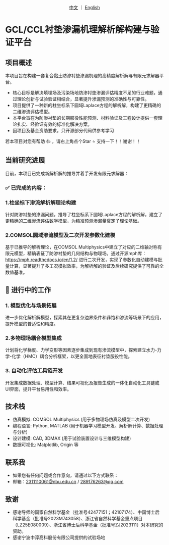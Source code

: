 <p align="center">
  <a href="https://github.com/backtomyJune/GCL-CCL_Laplace-solution-with-FDM/blob/main/README.md/">中文</a>
  ｜
  <a href="https://github.com/backtomyJune/GCL-CCL_Laplace-solution-with-FDM/blob/main/README_en.md">English</a>
</p>

# GCL/CCL衬垫渗漏机理解析解构建与验证平台
## 项目概述
本项目旨在构建一套复合黏土防渗衬垫渗漏机理的高精度解析解与有限元求解器平台。

- 核心目标是解决填埋场及污染场地防渗衬垫渗漏评估精度不足的行业难题，通过理论创新与试验验证相结合，显著提升渗漏预测的准确性与可靠性。
- 项目提供了一种新的柱坐标系下圆域Laplace方程的解析解，构建了更精确的二维渗流评估模型。
- 本平台旨在为防渗衬垫的长期服役性能预测、材料验证及工程设计提供一套理论扎实、经验证有效的标准化解决方案。
- 因项目及基金资助要求，只开源部分代码供参考学习
  
若本项目对您有帮助 :thumbsup: ，请右上角点个Star :star: 支持一下！！谢谢！！
## 当前研究进展
目前，本项目已完成新解析解的推导并着手开发有限元求解器：
### :white_check_mark: 已完成的内容：
### 1.柱坐标下渗流解析解理论构建
针对防渗衬垫的渗漏问题，推导了柱坐标系下圆域Laplace方程的解析解，建立了更精确的二维渗流评估数学模型，为精准预测渗漏量奠定了理论基础。
### 2.COMSOL圆域渗流模型及二次开发参数化建模
基于已推导的解析理论，在COMSOL Multiphysics中建立了对应的二维轴对称有限元模型，精确表征了防渗衬垫的几何结构与物理场。通过开源mph库：https://mph.readthedocs.io/en/1.2/ 进行二次开发，实现了参数化自动建模与批量计算，显著提升了多工况模拟效率，为解析解的验证及后续研究提供了可靠的全数值基准。

## :children_crossing: 进行中的工作
### 1. 模型优化与场景拓展
进一步优化解析解模型，探索其在更复杂边界条件和非饱和渗流等场景下的应用，提升模型的普适性和精度。
### 2.多物理场耦合模型集成
计划将化学梯度、力学变形等因素逐步集成到现有渗流模型中，探索建立水力-力学-化学（HMC）耦合分析框架，以更全面地表征衬垫服役性能。
### 3. 自动化评估工具链开发
开发集成数据处理、模型计算、结果可视化及报告生成的一体化自动化工具链或UI界面，提升平台易用性和效率。

## 技术栈
- 仿真模拟: COMSOL Multiphysics (用于多物理场仿真及模型二次开发)
- 编程语言: Python, MATLAB (用于机器学习模型开发、解析解计算、数据处理与分析)
- 设计建模: CAD, 3DMAX (用于试验装置设计与三维模型构建)
- 数据可视化: Matplotlib, Origin 等

## 联系我
- 如果您有任何问题或合作意向，请通过以下方式联系：
- 邮箱：2311110061@nbu.edu.cn / 289176263@qq.com

## 致谢
- 感谢导师的国家自然科学基金（批准号42477151；42107174）、中国博士后科学基金（批准号2023M743058）、浙江省自然科学基金重点项目（LZ25E080009）、浙江省博士后科学基金（批准号ZJ2023111）对本研究的资助。
- 感谢宁波中淳高科股份有限公司提供的试验场地
